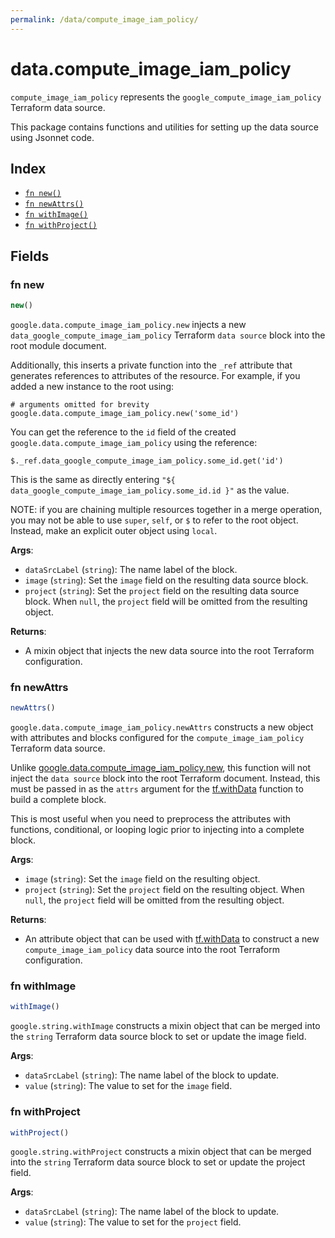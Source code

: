 ```yaml
---
permalink: /data/compute_image_iam_policy/
---
```


# data.compute_image_iam_policy

`compute_image_iam_policy` represents the `google_compute_image_iam_policy` Terraform data source.



This package contains functions and utilities for setting up the data source using Jsonnet code.


## Index

* [`fn new()`](#fn-new)
* [`fn newAttrs()`](#fn-newattrs)
* [`fn withImage()`](#fn-withimage)
* [`fn withProject()`](#fn-withproject)

## Fields

### fn new

```ts
new()
```


`google.data.compute_image_iam_policy.new` injects a new `data_google_compute_image_iam_policy` Terraform `data source`
block into the root module document.

Additionally, this inserts a private function into the `_ref` attribute that generates references to attributes of the
resource. For example, if you added a new instance to the root using:

    # arguments omitted for brevity
    google.data.compute_image_iam_policy.new('some_id')

You can get the reference to the `id` field of the created `google.data.compute_image_iam_policy` using the reference:

    $._ref.data_google_compute_image_iam_policy.some_id.get('id')

This is the same as directly entering `"${ data_google_compute_image_iam_policy.some_id.id }"` as the value.

NOTE: if you are chaining multiple resources together in a merge operation, you may not be able to use `super`, `self`,
or `$` to refer to the root object. Instead, make an explicit outer object using `local`.

**Args**:
  - `dataSrcLabel` (`string`): The name label of the block.
  - `image` (`string`): Set the `image` field on the resulting data source block.
  - `project` (`string`): Set the `project` field on the resulting data source block. When `null`, the `project` field will be omitted from the resulting object.

**Returns**:
- A mixin object that injects the new data source into the root Terraform configuration.


### fn newAttrs

```ts
newAttrs()
```


`google.data.compute_image_iam_policy.newAttrs` constructs a new object with attributes and blocks configured for the `compute_image_iam_policy`
Terraform data source.

Unlike [google.data.compute_image_iam_policy.new](#fn-new), this function will not inject the `data source`
block into the root Terraform document. Instead, this must be passed in as the `attrs` argument for the
[tf.withData](https://github.com/tf-libsonnet/core/tree/main/docs#fn-withdata) function to build a complete block.

This is most useful when you need to preprocess the attributes with functions, conditional, or looping logic prior to
injecting into a complete block.

**Args**:
  - `image` (`string`): Set the `image` field on the resulting object.
  - `project` (`string`): Set the `project` field on the resulting object. When `null`, the `project` field will be omitted from the resulting object.

**Returns**:
  - An attribute object that can be used with [tf.withData](https://github.com/tf-libsonnet/core/tree/main/docs#fn-withdata) to construct a new `compute_image_iam_policy` data source into the root Terraform configuration.


### fn withImage

```ts
withImage()
```

`google.string.withImage` constructs a mixin object that can be merged into the `string`
Terraform data source block to set or update the image field.



**Args**:
  - `dataSrcLabel` (`string`): The name label of the block to update.
  - `value` (`string`): The value to set for the `image` field.


### fn withProject

```ts
withProject()
```

`google.string.withProject` constructs a mixin object that can be merged into the `string`
Terraform data source block to set or update the project field.



**Args**:
  - `dataSrcLabel` (`string`): The name label of the block to update.
  - `value` (`string`): The value to set for the `project` field.
